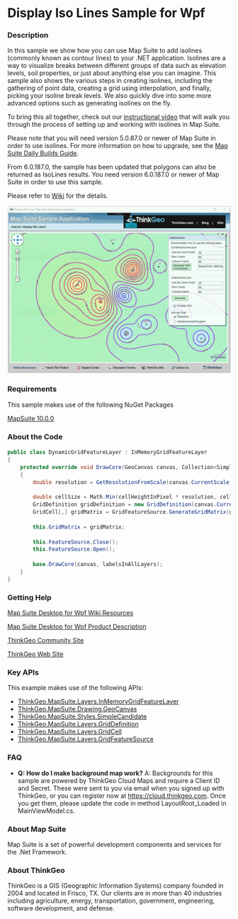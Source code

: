 # Display Iso Lines Sample for Wpf

### Description
In this sample we show how you can use Map Suite to add isolines (commonly known as contour lines) to your .NET application. Isolines are a way to visualize breaks between different groups of data such as elevation levels, soil properties, or just about anything else you can imagine. This sample also shows the various steps in creating isolines, including the gathering of point data, creating a grid using interpolation, and finally, picking your isoline break levels. We also quickly dive into some more advanced options such as generating isolines on the fly.

To bring this all together, check out our [instructional video](https://www.youtube.com/watch?v=eejtCTftpzo) that will walk you through the process of setting up and working with isolines in Map Suite.

Please note that you will need version 5.0.87.0 or newer of Map Suite in order to use isolines. For more information on how to upgrade, see the [Map Suite Daily Builds Guide](http://wiki.thinkgeo.com/wiki/map_suite_daily_builds_guide).

From 6.0.187.0, the sample has been updated that polygons can also be returned as IsoLines results. You need version 6.0.187.0 or newer of Map Suite in order to use this sample.

Please refer to [Wiki](http://wiki.thinkgeo.com/wiki/map_suite_desktop_for_wpf) for the details.

![Screenshot](Screenshot.gif)

### Requirements
This sample makes use of the following NuGet Packages

[MapSuite 10.0.0](https://www.nuget.org/packages?q=ThinkGeo)

### About the Code
```csharp
public class DynamicGridFeatureLayer : InMemoryGridFeatureLayer
{
    protected override void DrawCore(GeoCanvas canvas, Collection<SimpleCandidate> labelsInAllLayers)
    {
        double resolution = GetResolutionFromScale(canvas.CurrentScale, canvas.MapUnit);

        double cellSize = Math.Min(cellHeightInPixel * resolution, cellWidthInPixel * resolution);
        GridDefinition gridDefinition = new GridDefinition(canvas.CurrentWorldExtent, cellSize, NoDataValue, wellDepthPoints);
        GridCell[,] gridMatrix = GridFeatureSource.GenerateGridMatrix(gridDefinition, InterpolationModel);

        this.GridMatrix = gridMatrix;

        this.FeatureSource.Close();
        this.FeatureSource.Open();

        base.DrawCore(canvas, labelsInAllLayers);
    }
}
```
### Getting Help

[Map Suite Desktop for Wpf Wiki Resources](http://wiki.thinkgeo.com/wiki/map_suite_desktop_for_wpf)

[Map Suite Desktop for Wpf Product Description](https://thinkgeo.com/ui-controls#desktop-platforms)

[ThinkGeo Community Site](http://community.thinkgeo.com/)

[ThinkGeo Web Site](http://www.thinkgeo.com)

### Key APIs
This example makes use of the following APIs:

- [ThinkGeo.MapSuite.Layers.InMemoryGridFeatureLayer](http://wiki.thinkgeo.com/wiki/api/thinkgeo.mapsuite.layers.inmemorygridfeaturelayer)
- [ThinkGeo.MapSuite.Drawing.GeoCanvas](http://wiki.thinkgeo.com/wiki/api/thinkgeo.mapsuite.drawing.geocanvas)
- [ThinkGeo.MapSuite.Styles.SimpleCandidate](http://wiki.thinkgeo.com/wiki/api/thinkgeo.mapsuite.styles.simplecandidate)
- [ThinkGeo.MapSuite.Layers.GridDefinition](http://wiki.thinkgeo.com/wiki/api/thinkgeo.mapsuite.layers.griddefinition)
- [ThinkGeo.MapSuite.Layers.GridCell](http://wiki.thinkgeo.com/wiki/api/thinkgeo.mapsuite.layers.gridcell)
- [ThinkGeo.MapSuite.Layers.GridFeatureSource](http://wiki.thinkgeo.com/wiki/api/thinkgeo.mapsuite.layers.gridfeaturesource)

### FAQ
- __Q: How do I make background map work?__
A: Backgrounds for this sample are powered by ThinkGeo Cloud Maps and require a Client ID and Secret. These were sent to you via email when you signed up with ThinkGeo, or you can register now at https://cloud.thinkgeo.com. Once you get them, please update the code in method LayoutRoot_Loaded in MainViewModel.cs.


### About Map Suite
Map Suite is a set of powerful development components and services for the .Net Framework.

### About ThinkGeo
ThinkGeo is a GIS (Geographic Information Systems) company founded in 2004 and located in Frisco, TX. Our clients are in more than 40 industries including agriculture, energy, transportation, government, engineering, software development, and defense.
